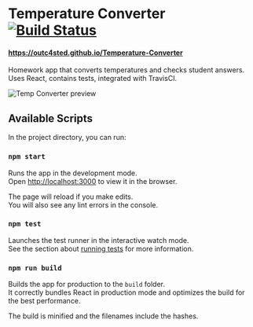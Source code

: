 # Temperature Converter [![Build Status](https://travis-ci.org/Outc4sted/Temperature-Converter.svg?branch=master)](https://travis-ci.org/Outc4sted/Temperature-Converter)

#### https://outc4sted.github.io/Temperature-Converter
Homework app that converts temperatures and checks student answers. Uses React, contains tests, integrated with TravisCI.

![Temp Converter preview](https://i.imgur.com/ngwU4Tb.png)

## Available Scripts

In the project directory, you can run:

### `npm start`

Runs the app in the development mode.<br>
Open [http://localhost:3000](http://localhost:3000) to view it in the browser.

The page will reload if you make edits.<br>
You will also see any lint errors in the console.

### `npm test`

Launches the test runner in the interactive watch mode.<br>
See the section about [running tests](https://facebook.github.io/create-react-app/docs/running-tests) for more information.

### `npm run build`

Builds the app for production to the `build` folder.<br>
It correctly bundles React in production mode and optimizes the build for the best performance.

The build is minified and the filenames include the hashes.
